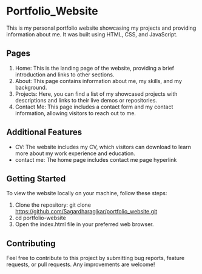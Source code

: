 # Portfolio_Website

This is my personal portfolio website showcasing my projects and providing information about me. It was built using HTML, CSS, and JavaScript.

## Pages

1. Home: This is the landing page of the website, providing a brief introduction and links to other sections.
2. About: This page contains information about me, my skills, and my background.
3. Projects: Here, you can find a list of my showcased projects with descriptions and links to their live demos or repositories.
4. Contact Me: This page includes a contact form and my contact information, allowing visitors to reach out to me.

## Additional Features

- CV: The website includes my CV, which visitors can download to learn more about my work experience and education.
- contact me: The home page includes contact me page hyperlink

## Getting Started

To view the website locally on your machine, follow these steps:

1. Clone the repository: git clone https://github.com/Sagardharaglkar/portfolio_website.git
2. cd portfolio-website
3. Open the index.html file in your preferred web browser.
  
  
## Contributing
Feel free to contribute to this project by submitting bug reports, feature requests, or pull requests. Any improvements are welcome!
  
 
